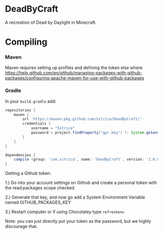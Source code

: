 # DeadByCraft
A recreation of Dead by Daylight in Minecraft.

# Compiling

### Maven
Maven requires setting up profiles and defining the token else where https://help.github.com/en/github/managing-packages-with-github-packages/configuring-apache-maven-for-use-with-github-packages

### Gradle
In your `build.gradle` add: 
```groovy
repositories {
	maven {
		url 'https://maven.pkg.github.com/Sitrica/DeadByCraft/'
		credentials {
			username = "Sitrica"
			password = project.findProperty("gpr.key") ?: System.getenv("GITHUB_PACKAGES_KEY")
		}
	}
}

dependencies {
	compile (group: 'com.sitrica', name: 'DeadByCraft', version: '1.0.0')
}
```
Getting a Github token:

1.) Go into your account settings on Github and create a personal token with the read:packages scope checked.

2.) Generate that key, and now go add a System Environment Variable named GITHUB_PACKAGES_KEY

3.) Restart computer or if using Chocolatey type `refreshenv`

Note: you can just directly put your token as the password, but we highly discourage that.